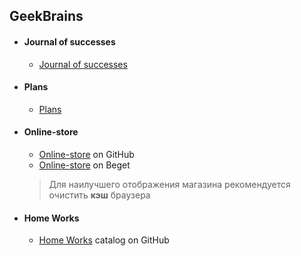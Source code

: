 ## GeekBrains
 *   #### Journal of successes
        * [Journal of successes](http://g98265di.beget.tech/Journal%20of%20successes/Journal%20of%20successes.html "Journal of successes")
 *   #### Plans
        * [Plans](http://g98265di.beget.tech/Plans/Plans.html "Plans")
 *   #### Online-store
        * [Online-store](https://github.com/BigGeekBrain/Geek-test/tree/master/Online-store/ "Tehno-market") on GitHub
        * [Online-store](http://g98265di.beget.tech/ "Tehno-market") on Beget
        >Для наилучшего отображения магазина рекомендуется очистить **кэш** браузера
 *   #### Home Works
        * [Home Works](https://github.com/BigGeekBrain/Geek-test/tree/master/Courses/HTML-CSS/HomeWork/ "HomeWork") catalog on GitHub
